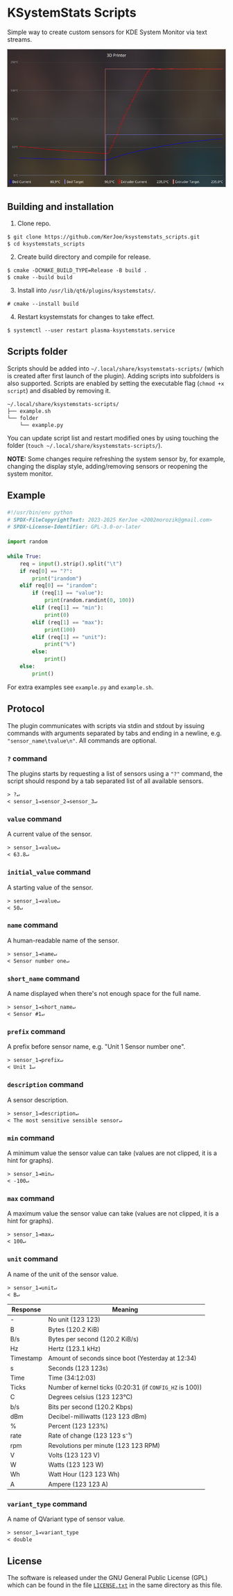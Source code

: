 KSystemStats Scripts
====================

Simple way to create custom sensors for KDE System Monitor via text streams.

![Sample](sample.png)

Building and installation
------------------------

1. Clone repo.
```
$ git clone https://github.com/KerJoe/ksystemstats_scripts.git
$ cd ksystemstats_scripts
```

2. Create build directory and compile for release.
```
$ cmake -DCMAKE_BUILD_TYPE=Release -B build .
$ cmake --build build
```

3. Install into `/usr/lib/qt6/plugins/ksystemstats/`.
```
# cmake --install build
```

4. Restart ksystemstats for changes to take effect.
```
$ systemctl --user restart plasma-ksystemstats.service
```

Scripts folder
--------------

Scripts should be added into `~/.local/share/ksystemstats-scripts/` (which is created after first launch of the plugin). Adding scripts into subfolders is also supported. Scripts are enabled by setting the executable flag (`chmod +x script`) and disabled by removing it.

```
~/.local/share/ksystemstats-scripts/
├── example.sh
└── folder
    └── example.py
```

You can update script list and restart modified ones by using touching the folder (`touch ~/.local/share/ksystemstats-scripts/`).

**NOTE:** Some changes require refreshing the system sensor by, for example, changing the display style, adding/removing sensors or reopening the system monitor.

Example
-------

```Python
#!/usr/bin/env python
# SPDX-FileCopyrightText: 2023-2025 KerJoe <2002morozik@gmail.com>
# SPDX-License-Identifier: GPL-3.0-or-later

import random

while True:
    req = input().strip().split("\t")
    if req[0] == "?":
        print("irandom")
    elif req[0] == "irandom":
        if (req[1] == "value"):
            print(random.randint(0, 100))
        elif (req[1] == "min"):
            print(0)
        elif (req[1] == "max"):
            print(100)
        elif (req[1] == "unit"):
            print("%")
        else:
            print()
    else:
        print()

```

For extra examples see `example.py` and `example.sh`.

Protocol
--------

The plugin communicates with scripts via stdin and stdout by issuing commands with arguments separated by tabs and ending in a newline, e.g. `"sensor_name\tvalue\n"`. All commands are optional.

### `?` command

The plugins starts by requesting a list of sensors using a `"?"` command, the script should respond by a tab separated list of  all available sensors.

```
> ?↵
< sensor_1⇥sensor_2⇥sensor_3↵
```

### `value` command
A current value of the sensor.
```
> sensor_1⇥value↵
< 63.8↵
```

### `initial_value` command
A starting value of the sensor.
```
> sensor_1⇥value↵
< 50↵
```

### `name` command
A human-readable name of the sensor.
```
> sensor_1⇥name↵
< Sensor number one↵
```

### `short_name` command
A name displayed when there's not enough space for the full name.
```
> sensor_1⇥short_name↵
< Sensor #1↵
```

### `prefix` command
A prefix before sensor name, e.g. "Unit 1 Sensor number one".
```
> sensor_1⇥prefix↵
< Unit 1↵
```

### `description` command
A sensor description.
```
> sensor_1⇥description↵
< The most sensitive sensible sensor↵
```

### `min` command
A minimum value the sensor value can take (values are not clipped, it is a hint for graphs).
```
> sensor_1⇥min↵
< -100↵
```

### `max` command
A maximum value the sensor value can take (values are not clipped, it is a hint for graphs).
```
> sensor_1⇥max↵
< 100↵
```

### `unit` command
A name of the unit of the sensor value.
```
> sensor_1⇥unit↵
< B↵
```
| Response | Meaning |
|----------|---------|
| -        | No unit (123 123) |
| B        | Bytes (120.2 KiB) |
| B/s      | Bytes per second (120.2 KiB/s) |
| Hz       | Hertz (123.1 kHz) |
| Timestamp| Amount of seconds since boot (Yesterday at 12:34) |
| s        | Seconds (123 123s) |
| Time     | Time (34:12:03) |
| Ticks    | Number of kernel ticks (0:20:31 (if `CONFIG_HZ` is 100)) |
| C        | Degrees celsius (123 123°C) |
| b/s      | Bits per second (120.2 Kbps) |
| dBm      | Decibel-milliwatts (123 123 dBm) |
| %        | Percent (123 123%) |
| rate     | Rate of change (123 123 s⁻¹) |
| rpm      | Revolutions per minute (123 123 RPM) |
| V        | Volts (123 123 V) |
| W        | Watts (123 123 W) |
| Wh       | Watt Hour (123 123 Wh) |
| A        | Ampere  (123 123 A)|

### `variant_type` command
A name of QVariant type of sensor value.
```
> sensor_1⇥variant_type
< double
```

## License
The software is released under the GNU General Public License (GPL) which can be found in the file [`LICENSE.txt`](/LICENSE.txt) in the same directory as this file.
